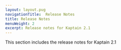 ```yaml
---
layout: layout.pug
navigationTitle:  Release Notes
title: Release Notes
menuWeight: 2
excerpt: Release notes for Kaptain 2.1
---
```


This section includes the release notes for Kaptain 2.1
